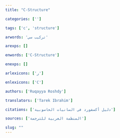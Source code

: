 ```yaml
---
title: "C-Structure"

categories: ['']

tags: ['c', 'structure']

arwords: 'تركيب سي'

arexps: []

enwords: ['C-Structure']

enexps: []

arlexicons: ['ر']

enlexicons: ['C']

authors: ['Ruqayya Roshdy']

translators: ['Tarek Ibrahim']

citations: ['دليل أكسفورد في السانيات الحاسوبية']

sources: ['المنظمة العربية للترجمة']

slug: ""
---
```

